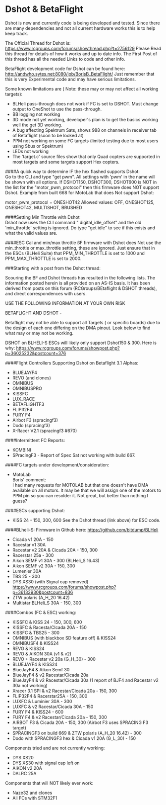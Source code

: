 # Dshot & BetaFlight   
Dshot is new and currently code is being developed and tested. Since there are many dependencies and not all current hardware works this is to help keep track.

The Official Thread for Dshot is: https://www.rcgroups.com/forums/showthread.php?t=2756129
Please Read this thread for details of how it works and up to date info. The First Post of this thread has all the needed Links to code and other info.  

BetaFlight development code for Dshot can be found here:
http://andwho.sytes.net:8080/job/BorisB_BetaFlight/
Just remember that this is very Experimental code and may have serious limitations.

Some known limitations are (
Note: these may or may not affect all working targets):
- BLHeli pass-through does not work if FC is set to DSHOT. Must change output to OneShot to use the pass-through.
- BB logging  not working 
- 3D mode not yet working, developer's plan is to get the basics working well the get 3D working.
- A bug affecting Spektrum Sats, shows 988 on channels in receiver tab of Betaflight (soon to be looked at)
- PPM not working on some FC targets (limited testing due to most users using Sbus or Spektrum)
- LEDs not working  
- The 'target.c' source files show that only Quad copters are supported in most targets and some targets support Hex copters.

####A quick way to determine IF the hex flashed supports Dshot:  
Go to the CLI and type "get pwm". All settings with 'pwm' in the name will be shown with all options.
If DSHOT150, DSHOT300, DSHOT600 is NOT in the list for the "motor_pwm_protocol" then this firmware does NOT support Dshot.
Example from built 668 for MotoLab that does Not support Dshot: 

motor_pwm_protocol = ONESHOT42
Allowed values: OFF, ONESHOT125, ONESHOT42, MULTISHOT, BRUSHED

####Setting Min Throttle with Dshot   
Dshot now uses the CLI command " digital_idle_offset" and the old 'min_throttle' setting is ignored.
Do type "get idle" to see if this exists and what the valid values are.

####ESC Cal and min/max throttle
ßF firmware with Dshot does Not use the min_throttle or max_throttle setting, these are ignored.
Just ensure that in the ESCs (BLHeli Suite) that PPM_MIN_THROTTLE is set to 1000 and PPM_MAX_THROTTLE is set to 2000.

###Starting with a post from the Dshot thread:

Scouring the BF and Dshot threads has resulted in the following lists. The information posted herein is all provided on an AS-IS basis.
It has been derived from posts on this forum (RCGroups/BEtaflight & DSHOT threads), and direct correspondences with users.

USE THE FOLLOWING INFORMATION AT YOUR OWN RISK

BETAFLIGHT AND DSHOT -

Betaflight may not be able to support all Targets ( or specific boards) due to the design of each one differing on the DMA pinout. Look below to find what may or may not be working.

DSHOT on BLHELI-S ESCs will likely only support Dshot150 & 300.
Here is why: https://www.rcgroups.com/forums/showpost.php?p=36025232&postcount=376


####Flight Controllers Supporting Dshot on Betaflight 3.1 Alphas:
- BLUEJAYF4
- REVO (and clones)
- OMNIBUS
- OMNIBUSPRO
- KISSFC
- LUX_RACE
- BETAFLIGHTF3
- FLIP32F4
- FURY F4
- Airbot F3 (spracingf3)
- Dodo (spracingf3)
- X-Racer V2.1 (spracingf3 #670)

####Intermittent FC Reports:
- KOMBINI
- SPracingF3 - Report of Spec Sat not working with build 667.

####FC targets under development/consideration:
- MotoLab   
Boris' comment:  
I had many requests for MOTOLAB but that one doesn't have DMA available on all motors. It may be that we will assign one of the motors to PPM pin so you can resolder it. Not great, but better than nothing I guess?

####ESCs supporting Dshot:
- KISS 24 - 150, 300, 600 See the Dshot thread (link above) for ESC code.

####BLheli-S:
Firmware in Github here: https://github.com/bitdump/BLHeli

- Cicada v1 20A - 150
- Racestar v1 30A
- Racestar v2 20A & Cicada 20A - 150, 300
- Racerstar 25a - 300
- Aikon SEMF v1 30A - 300 (BLHeli_S 16.43)
- Aikon SEMF v2 30A - 150, 300
- Lumenier 30A
- TBS 25 - 300
- DYS XS30 (with Signal cap removed) https://www.rcgroups.com/forums/showpost.php?p=36133930&postcount=836
- ZTW polaris (A_H_20 16.42)
- Multistar BLHeli_S 30A - 150, 300

####Combos (FC & ESC) working:

- KISSFC & KISS 24 - 150, 300, 600
- KISSFC & Racesta/CIcada 20A - 150
- KISSFC & TBS25 - 300
- OMNIBUS (with blackbox SD feature off) & KISS24
- OMNIBUSF4 & KISS24
- REVO & KISS24
- REVO & AIKON 30A (v1 & v2)
- REVO + Racestar v2 20a (G_H_30) - 300
- BLUEJAYF4 & KISS24
- BlueJayF4 & Aikon Semf 30
- BlueJayF4 & v2 Racestar/Cicada 20a
- BlueJayF4 & v2 Racestar/Cicada 30a (1 report of BJF4 and Racestar v2 30a not working)
- Xracer 3.1 SPI & v2 Racestar/Cicada 20a - 150, 300
- FLIP32F4 & Racerstar25A - 150, 300
- LUXFC & Luminier 30A - 300
- LUXFC & v2 Racestar/Cicada 30A - 150
- FURY F4 & KISS24 - 600
- FURY F4 & v2 Racestar/Cicada 20a - 150, 300
- AIRBOT F3 & Cicada 20A - 150, 300 (Airbot F3 uses SPRACING F3 target)
- SPRACINGF3 on build 669 & ZTW polaris (A_H_20 16.42) - 300
- Dodo with SPRACINGF3 hex & Cicada v1 20A (G_L_30) - 150

Components tried and are not currently working:

- DYS XS20
- DYS XS30 with signal cap left on
- AIKON v2 20A
- DALRC 25A

Components that will NOT likely ever work:
- Naze32 and clones
- All FCs with STM32F1